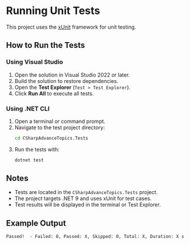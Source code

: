 # Running Unit Tests

This project uses the [xUnit](https://xunit.net/) framework for unit testing.

## How to Run the Tests

### Using Visual Studio
1. Open the solution in Visual Studio 2022 or later.
2. Build the solution to restore dependencies.
3. Open the **Test Explorer** (`Test > Test Explorer`).
4. Click **Run All** to execute all tests.

### Using .NET CLI
1. Open a terminal or command prompt.
2. Navigate to the test project directory:
   ```sh
   cd CSharpAdvanceTopics.Tests
   ```
3. Run the tests with:
   ```sh
   dotnet test
   ```

## Notes
- Tests are located in the `CSharpAdvanceTopics.Tests` project.
- The project targets .NET 9 and uses xUnit for test cases.
- Test results will be displayed in the terminal or Test Explorer.

## Example Output
```
Passed!  - Failed: 0, Passed: X, Skipped: 0, Total: X, Duration: X s
```
